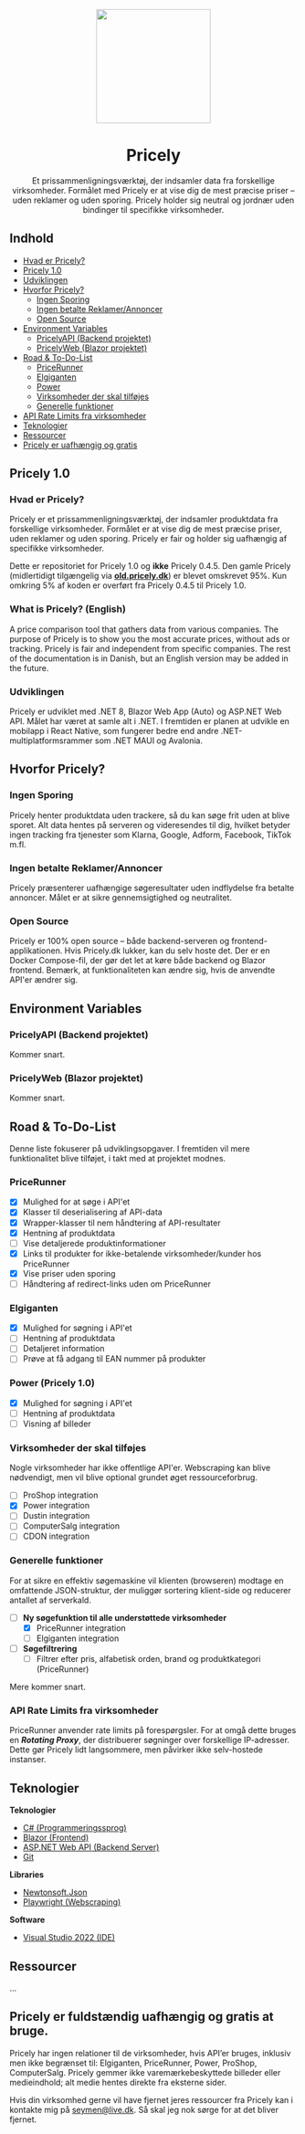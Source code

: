 <p align="center">
  <img width="200" src="https://i.imgur.com/ee41Wgp.png"/>
</p>

<h1 align="center">Pricely</h1>

<p align="center">
Et prissammenligningsværktøj, der indsamler data fra forskellige virksomheder. Formålet med Pricely er at vise dig de mest præcise priser – uden reklamer og uden sporing. Pricely holder sig neutral og jordnær uden bindinger til specifikke virksomheder.
</p>

## Indhold

<!-- TOC -->
* [Hvad er Pricely?](#hvad-er-pricely)
* [Pricely 1.0](#pricely-10)
* [Udviklingen](#udviklingen)
* [Hvorfor Pricely?](#hvorfor-pricely)
  * [Ingen Sporing](#ingen-sporing)
  * [Ingen betalte Reklamer/Annoncer](#ingen-betalte-reklamerannoncer)
  * [Open Source](#open-source)
* [Environment Variables](#environment-variables)
  * [PricelyAPI (Backend projektet)](#pricelyapi-backend-projektet)
  * [PricelyWeb (Blazor projektet)](#pricelyweb-blazor-projektet)
* [Road & To-Do-List](#road--to-do-list)
  * [PriceRunner](#pricerunner)
  * [Elgiganten](#elgiganten)
  * [Power](#power)
  * [Virksomheder der skal tilføjes](#virksomheder-der-skal-tilføjes)
  * [Generelle funktioner](#generelle-funktioner)
* [API Rate Limits fra virksomheder](#api-rate-limits-fra-virksomheder)
* [Teknologier](#teknologier)
* [Ressourcer](#ressourcer)
* [Pricely er uafhængig og gratis](#pricely-er-uafhængig-og-gratis)
<!-- TOC -->

## Pricely 1.0 

### Hvad er Pricely?
Pricely er et prissammenligningsværktøj, der indsamler produktdata fra forskellige virksomheder. Formålet er at vise dig de mest præcise priser, uden reklamer og uden sporing. Pricely er fair og holder sig uafhængig af specifikke virksomheder.

Dette er repositoriet for Pricely 1.0 og **ikke** Pricely 0.4.5. Den gamle Pricely (midlertidigt tilgængelig via [**old.pricely.dk**](https://old.pricely.dk/)) er blevet omskrevet 95%. Kun omkring 5% af koden er overført fra Pricely 0.4.5 til Pricely 1.0.

### What is Pricely? (English)
A price comparison tool that gathers data from various companies. The purpose of Pricely is to show you the most accurate prices, without ads or tracking. Pricely is fair and independent from specific companies. The rest of the documentation is in Danish, but an English version may be added in the future.

### Udviklingen
Pricely er udviklet med .NET 8, Blazor Web App (Auto) og ASP.NET Web API. Målet har været at samle alt i .NET. I fremtiden er planen at udvikle en mobilapp i React Native, som fungerer bedre end andre .NET-multiplatformsrammer som .NET MAUI og Avalonia.

## Hvorfor Pricely?
### Ingen Sporing
Pricely henter produktdata uden trackere, så du kan søge frit uden at blive sporet. Alt data hentes på serveren og videresendes til dig, hvilket betyder ingen tracking fra tjenester som Klarna, Google, Adform, Facebook, TikTok m.fl.

### Ingen betalte Reklamer/Annoncer
Pricely præsenterer uafhængige søgeresultater uden indflydelse fra betalte annoncer. Målet er at sikre gennemsigtighed og neutralitet.

### Open Source
Pricely er 100% open source – både backend-serveren og frontend-applikationen. Hvis Pricely.dk lukker, kan du selv hoste det. Der er en Docker Compose-fil, der gør det let at køre både backend og Blazor frontend. Bemærk, at funktionaliteten kan ændre sig, hvis de anvendte API'er ændrer sig.

## Environment Variables 
### PricelyAPI (Backend projektet)
Kommer snart.

### PricelyWeb (Blazor projektet)
Kommer snart.

## Road & To-Do-List 
Denne liste fokuserer på udviklingsopgaver. I fremtiden vil mere funktionalitet blive tilføjet, i takt med at projektet modnes.

### PriceRunner
- [x] Mulighed for at søge i API'et 
- [x] Klasser til deserialisering af API-data
- [x] Wrapper-klasser til nem håndtering af API-resultater
- [x] Hentning af produktdata 
- [ ] Vise detaljerede produktinformationer
- [x] Links til produkter for ikke-betalende virksomheder/kunder hos PriceRunner
- [x] Vise priser uden sporing 
- [ ] Håndtering af redirect-links uden om PriceRunner

### Elgiganten
- [x] Mulighed for søgning i API'et
- [ ] Hentning af produktdata
- [ ] Detaljeret information
- [ ] Prøve at få adgang til EAN nummer på produkter

### Power (Pricely 1.0)
- [x] Mulighed for søgning i API'et
- [ ] Hentning af produktdata
- [ ] Visning af billeder

### Virksomheder der skal tilføjes
Nogle virksomheder har ikke offentlige API'er. Webscraping kan blive nødvendigt, men vil blive optional grundet øget ressourceforbrug. 
- [ ] ProShop integration
- [x] Power integration
- [ ] Dustin integration
- [ ] ComputerSalg integration
- [ ] CDON integration

### Generelle funktioner
For at sikre en effektiv søgemaskine vil klienten (browseren) modtage en omfattende JSON-struktur, der muliggør sortering klient-side og reducerer antallet af serverkald. 
- [ ] **Ny søgefunktion til alle understøttede virksomheder**
	- [x] PriceRunner integration
	- [ ] Elgiganten integration
- [ ] **Søgefiltrering**
	- [ ] Filtrer efter pris, alfabetisk orden, brand og produktkategori (PriceRunner)

Mere kommer snart.
 
### API Rate Limits fra virksomheder
PriceRunner anvender rate limits på forespørgsler. For at omgå dette bruges en ***Rotating Proxy***, der distribuerer søgninger over forskellige IP-adresser. Dette gør Pricely lidt langsommere, men påvirker ikke selv-hostede instanser.

## Teknologier
**Teknologier**
- [C# (Programmeringssprog)](https://learn.microsoft.com/en-us/dotnet/csharp/tour-of-csharp/overview)
- [Blazor (Frontend)](https://dotnet.microsoft.com/en-us/apps/aspnet/web-apps/blazor)
- [ASP.NET Web API (Backend Server)](https://dotnet.microsoft.com/en-us/apps/aspnet/apis)
- [Git](https://git-scm.com/)

**Libraries**
- [Newtonsoft.Json](https://www.newtonsoft.com/json)
- [Playwright (Webscraping)](https://playwright.dev/dotnet/)

**Software**
- [Visual Studio 2022 (IDE)](https://visualstudio.com/)

## Ressourcer
...

## Pricely er fuldstændig uafhængig og gratis at bruge.
Pricely har ingen relationer til de virksomheder, hvis API’er bruges, inklusiv men ikke begrænset til: Elgiganten, PriceRunner, Power, ProShop, ComputerSalg. Pricely gemmer ikke varemærkebeskyttede billeder eller medieindhold; alt medie hentes direkte fra eksterne sider.

Hvis din virksomhed gerne vil have fjernet jeres ressourcer fra Pricely kan i kontakte mig på seymen@live.dk. Så skal jeg nok sørge for at det bliver fjernet.
